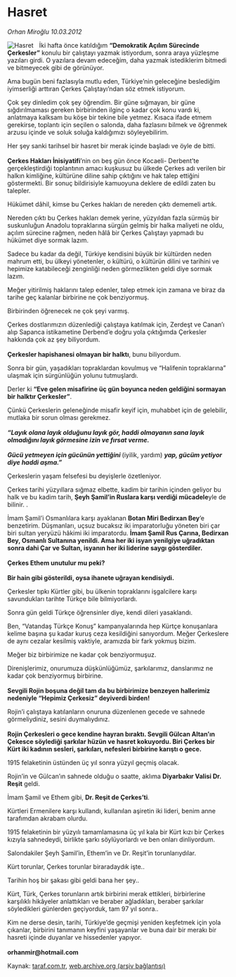 # Hasret

*Orhan Miroğlu 10.03.2012*

<div class="yazi"><img align="left" alt="Hasret" border="0" src="http://www.taraf.com.tr/fotoraflar/makaleler/hasret_9757_orijinal.jpg" style="border-right-width:10px; border-color:#FFFFFF"/><p>İki hafta önce katıldığım <b>“Demokratik Açılım Sürecinde Çerkesler”</b> konulu bir çalıştayı yazmak istiyordum, sonra araya yüzleşme yazıları girdi. O yazılara devam edeceğim, daha yazmak istediklerim bitmedi ve bitmeyecek gibi de görünüyor. </p>
<p>Ama bugün beni fazlasıyla mutlu eden, Türkiye’nin geleceğine beslediğim iyimserliği arttıran Çerkes Çalıştayı’ndan söz etmek istiyorum.</p>
<p>Çok şey dinledim çok şey öğrendim. Bir güne sığmayan, bir güne sığdırılmaması gereken birbirinden ilginç o kadar çok konu vardı ki, anlatmaya kalksam bu köşe bir tekine bile yetmez. Kısaca ifade etmem gerekirse, toplantı için seçilen o salonda, daha fazlasını bilmek ve öğrenmek arzusu içinde ve soluk soluğa kaldığımızı söyleyebilirim.</p>
<p>Her şey sanki tarihsel bir hasret bir merak içinde başladı ve öyle de bitti.<br/><br/><b>Çerkes Hakları İnisiyatifi</b>’nin on beş gün önce Kocaeli- Derbent’te gerçekleştirdiği toplantının amacı kuşkusuz bu ülkede Çerkes adı verilen bir halkın kimliğine, kültürüne diline sahip çıktığını ve hak talep ettiğini göstermekti. Bir sonuç bildirisiyle kamuoyuna deklere de edildi zaten bu talepler. </p>
<p>Hükümet dâhil, kimse bu Çerkes hakları de nereden çıktı dememeli artık. </p>
<p>Nereden çıktı bu Çerkes hakları demek yerine, yüzyıldan fazla sürmüş bir suskunluğun Anadolu topraklarına sürgün gelmiş bir halka maliyeti ne oldu, açılım sürecine rağmen, neden hâlâ bir Çerkes Çalıştayı yapmadı bu hükümet diye sormak lazım. </p>
<p>Sadece bu kadar da değil, Türkiye kendisini büyük bir kültürden neden mahrum etti, bu ülkeyi yönetenler, o kültürü, o kültürün dilini ve tarihini ve hepimize katabileceği zenginliği neden görmezlikten geldi diye sormak lazım.</p>
<p>Meğer yitirilmiş haklarını talep edenler, talep etmek için zamana ve biraz da tarihe geç kalanlar birbirine ne çok benziyormuş. </p>
<p>Birbirinden öğrenecek ne çok şeyi varmış.</p>
<p>Çerkes dostlarımızın düzenlediği çalıştaya katılmak için, Zerdeşt ve Canan’ı alıp Sapanca istikametine Derbend’e doğru yola çıktığımda Çerkesler hakkında çok az şey biliyordum.<br/><br/><b>Çerkesler hapishanesi olmayan bir halktı</b>, bunu biliyordum.</p>
<p>Sonra bir gün, yaşadıkları topraklardan kovulmuş ve “Halifenin topraklarına” ulaşmak için sürgünlüğün yolunu tutmuşlardı.</p>
<p>Derler ki <b>“Eve gelen misafirine üç gün boyunca neden geldiğini sormayan bir halktır Çerkesler”</b>. </p>
<p>Çünkü Çerkeslerin geleneğinde misafir keyif için, muhabbet için de gelebilir, mutlaka bir sorun olması gerekmez.<br/><br/><b><i>“Layık olana layık olduğunu layık gör, haddi olmayanın sana layık olmadığını layık görmesine izin ve fırsat verme.<br/><br/></i></b><b><i>Gücü yetmeyen için gücünün yettiğini</i></b><b> </b>(iyilik, yardım) <b><i>yap, gücüm yetiyor diye haddi aşma.”</i></b></p>
<p>Çerkeslerin yaşam felsefesi bu deyişlerle özetleniyor. </p>
<p>Çerkes tarihi yüzyıllara sığmaz elbette, kadim bir tarihin içinden geliyor bu halk ve bu kadim tarih, <b>Şeyh Şamil’in Ruslara karşı verdiği mücadele</b>yle de bilinir. . </p>
<p>İmam Şamil’i Osmanlılara karşı ayaklanan <b>Botan Miri Bedirxan Bey</b>’e benzetirim. Düşmanları, uçsuz bucaksız iki imparatorluğu yöneten biri çar biri sultan yeryüzü hâkimi iki imparatordu. <b>İmam Şamil Rus Çarına, Bedirxan Bey, Osmanlı Sultanına yenildi. Ama her iki isyan yenilgiye uğradıktan sonra dahi Çar ve Sultan, isyanın her iki liderine saygı gösterdiler.<br/><br/></b><b>Çerkes Ethem unutulur mu peki?<br/><br/></b><b>Bir hain gibi gösterildi, oysa ihanete uğrayan kendisiydi.</b></p>
<p>Çerkesler tıpkı Kürtler gibi, bu ülkenin topraklarını işgalcilere karşı savundukları tarihte Türkçe bile bilmiyorlardı.</p>
<p>Sonra gün geldi Türkçe öğrensinler diye, kendi dileri yasaklandı.</p>
<p>Ben, “Vatandaş Türkçe Konuş” kampanyalarında hep Kürtçe konuşanlara kelime başına şu kadar kuruş ceza kesildiğini sanıyordum. Meğer Çerkeslere de aynı cezalar kesilmiş vaktiyle, aramızda bir fark yokmuş bizim.</p>
<p>Meğer biz birbirimize ne kadar çok benziyormuşuz.</p>
<p>Direnişlerimiz, onurumuza düşkünlüğümüz, şarkılarımız, danslarımız ne kadar çok benziyormuş birbirine.<br/><br/><b>Sevgili Rojin boşuna değil tam da bu birbirimize benzeyen hallerimiz nedeniyle “Hepimiz Çerkesiz” deyiverdi birden!</b></p>
<p>Rojin’i çalıştaya katılanların onuruna düzenlenen gecede ve sahnede görmeliydiniz, sesini duymalıydınız.<br/><br/><b>Rojin Çerkesleri o gece kendine hayran bıraktı. Sevgili Gülcan Altan’ın Çekesce söylediği şarkılar hüzün ve hasret kokuyordu. Biri Çerkes bir Kürt iki kadının sesleri, şarkıları, nefesleri birbirine karıştı o gece.</b></p>
<p>1915 felaketinin üstünden üç yıl sonra yüzyıl geçmiş olacak.</p>
<p>Rojin’in ve Gülcan’ın sahnede olduğu o saatte, aklıma <b>Diyarbakır Valisi Dr. Reşit</b> geldi.</p>
<p>İmam Şamil ve Ethem gibi, <b>Dr. Reşit de Çerkes’ti</b>.</p>
<p>Kürtleri Ermenilere karşı kullandı, kullanılan aşiretin iki lideri, benim anne tarafımdan akrabam olurdu. </p>
<p>1915 felaketinin bir yüzyılı tamamlamasına üç yıl kala bir Kürt kızı bir Çerkes kızıyla sahnedeydi, birlikte şarkı söylüyorlardı ve ben onları dinliyordum. </p>
<p>Salondakiler Şeyh Şamil’in, Ethem’in ve Dr. Reşit’in torunlarıydılar.</p>
<p>Kürt torunlar, Çerkes torunlar biraradaydık işte..</p>
<p>Tarihin hoş bir şakası gibi geldi bana her şey..</p>
<p>Kürt, Türk, Çerkes torunların artık birbirini merak ettikleri, birbirlerine karşılıklı hikâyeler anlattıkları ve beraber ağladıkları, beraber şarkılar söyledikleri günlerden geçiyorduk, tam 97 yıl sonra..</p>
<p>Kim ne derse desin, tarihi, Türkiye’de geçmişi yeniden keşfetmek için yola çıkanlar, birbirini tanımanın keyfini yaşayanlar ve buna dair bir merakı bir hasreti içinde duyanlar ve hissedenler yapıyor.<br/><br/><b>orhanmir@hotmail.com</b></p>
</div>

Kaynak: [taraf.com.tr](http://www.taraf.com.tr/orhan-miroglu/makale-hasret.htm), [web.archive.org (arşiv bağlantısı)](http://web.archive.org/web/20130721115419/http://www.taraf.com.tr/orhan-miroglu/makale-hasret.htm)
